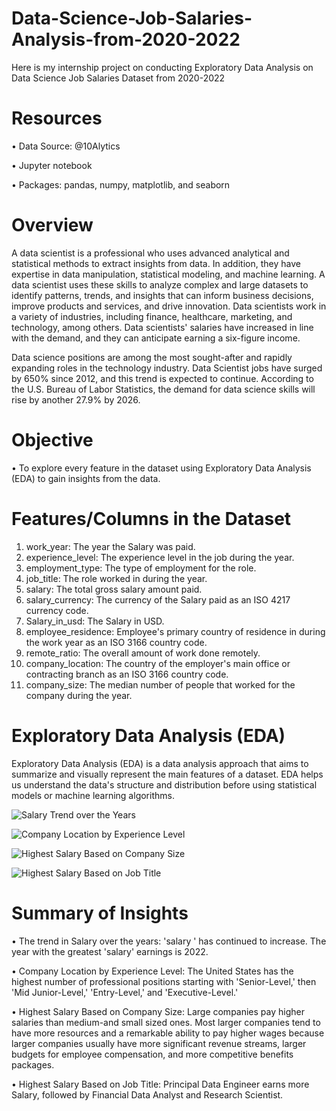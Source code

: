 # Data-Science-Job-Salaries-Analysis-from-2020-2022
Here is my internship project on conducting Exploratory Data Analysis on Data Science Job Salaries Dataset from 2020-2022 

# Resources

•	Data Source: @10Alytics

•	Jupyter notebook

•	Packages: pandas, numpy, matplotlib, and seaborn

# Overview

A data scientist is a professional who uses advanced analytical and statistical methods to extract insights from data. In addition, they have expertise in data manipulation, statistical modeling, and machine learning. A data scientist uses these skills to analyze complex and large datasets to identify patterns, trends, and insights that can inform business decisions, improve products and services, and drive innovation. Data scientists work in a variety of industries, including finance, healthcare, marketing, and technology, among others. Data scientists' salaries have increased in line with the demand, and they can anticipate earning a six-figure income.

Data science positions are among the most sought-after and rapidly expanding roles in the technology industry. Data Scientist jobs have surged by 650% since 2012, and this trend is expected to continue. According to the U.S. Bureau of Labor Statistics, the demand for data science skills will rise by another 27.9% by 2026.

# Objective

•	To explore every feature in the dataset using Exploratory Data Analysis (EDA) to gain insights from the data. 

# Features/Columns in the Dataset

1.	work_year: The year the Salary was paid.
2.	experience_level: The experience level in the job during the year.
3.	employment_type: The type of employment for the role.
4.	job_title: The role worked in during the year.
5.	salary: The total gross salary amount paid.
6.	salary_currency: The currency of the Salary paid as an ISO 4217 currency code.
7.	Salary_in_usd: The Salary in USD.
8.	employee_residence: Employee's primary country of residence in during the work year as an ISO 3166 country code.
9.	remote_ratio: The overall amount of work done remotely.
10.	company_location: The country of the employer's main office or contracting branch as an ISO 3166 country code.
11.	company_size: The median number of people that worked for the company during the year.

# Exploratory Data Analysis (EDA)

Exploratory Data Analysis (EDA) is a data analysis approach that aims to summarize and visually represent the main features of a dataset. EDA helps us understand the data's structure and distribution before using statistical models or machine learning algorithms. 

![Salary Trend over the Years](https://user-images.githubusercontent.com/115185829/226635693-d8dbc9de-652b-4a33-ba30-38f897781ba8.png)

![Company Location by Experience Level](https://user-images.githubusercontent.com/115185829/226635312-1f4f0660-de43-4c51-8556-73d2178c357b.png)

![Highest Salary Based on Company Size](https://user-images.githubusercontent.com/115185829/226635566-bd33750b-e845-425a-9a00-e37c4a156de6.png)

![Highest Salary Based on Job Title](https://user-images.githubusercontent.com/115185829/226635854-698d5bbb-e720-4bbc-bef4-5f28ab54570c.png)


# Summary of Insights

•	The trend in Salary over the years: 'salary ' has continued to increase. The year with the greatest 'salary' earnings is 2022. 

•	Company Location by Experience Level: The United States has the highest number of professional positions starting with 'Senior-Level,' then 'Mid Junior-Level,' 'Entry-Level,' and 'Executive-Level.'

•	Highest Salary Based on Company Size: Large companies pay higher salaries than medium-and small sized ones. Most larger companies tend to have more resources and a remarkable ability to pay higher wages because larger companies usually have more significant revenue streams, larger budgets for employee compensation, and more competitive benefits packages. 

•	Highest Salary Based on Job Title: Principal Data Engineer earns more Salary, followed by Financial Data Analyst and Research Scientist.









